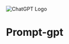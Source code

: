 ![ChatGPT Logo](https://raw.githubusercontent.com/lencx/ChatGPT/v2-dev/public/ChatGPT.png)
# Prompt-gpt

